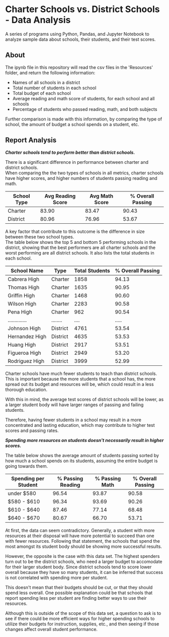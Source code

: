 # Charter Schools vs. District Schools - Data Analysis

A series of programs using Python, Pandas, and Jupyter Notebook to analyze sample data about schools, their students, and their test scores.

## About

The ipynb file in this repository will read the csv files in the 'Resources' folder, and return the following information:

* Names of all schools in a district
* Total number of students in each school
* Total budget of each school
* Average reading and math score of students, for each school and all schools
* Percentage of students who passed reading, math, and both subjects

Further comparison is made with this information, by comparing the type of school, the amount of budget a school spends on a student, etc.


## Report Analysis

**_Charter schools tend to perform better than district schools._**

There is a significant difference in performance between charter and district schools.  
When comparing the the two types of schools in all metrics, charter schools have higher scores, and higher numbers of students passing reading and math.


| School Type | Avg Reading Score | Avg Math Score | % Overall Passing |
| --- | --- | --- | --- |
| Charter   | 83.90 | 83.47 | 90.43
| District  | 80.96 | 76.96 | 53.67

A key factor that contribute to this outcome is the difference in size between these two school types.  
The table below shows the top 5 and bottom 5 performing schools in the district, showing that the best performers are all charter schools and the worst performing are all district schools. It also lists the total students in each school.


| School Name | Type | Total Students | % Overall Passing |
| --- | --- | --- | --- |
| Cabrera High   | Charter  | 1858 | 94.13
| Thomas High    | Charter  | 1635 | 90.95
| Griffin High   | Charter  | 1468 | 90.60
| Wilson High    | Charter  | 2283 | 90.58
| Pena High      | Charter  |  962 | 90.54
| .............. | ........ | .... | .....
| Johnson High   | District | 4761 | 53.54
| Hernandez High | District | 4635 | 53.53
| Huang High     | District | 2917 | 53.51
| Figueroa High  | District | 2949 | 53.20
| Rodriguez High | District | 3999 | 52.99

Charter schools have much fewer students to teach than district schools. This is important because the more students that a school has, the more spread out its budget and resources will be, which could result in a less thorough education.  

With this in mind, the average test scores of district schools will be lower, as a larger student body will have larger ranges of passing and failing students.  

Therefore, having fewer students in a school may result in a more concentrated and lasting education, which may contribute to higher test scores and passing rates.

  

**_Spending more resources on students doesn't necessarily result in higher scores._**

The table below shows the average amount of students passing sorted by how much a school spends on its students, assuming the entire budget is going towards them.


| Spending per Student | % Passing Reading | % Passing Math | % Overall Passing |
| --- | --- | --- | --- |
| under $580  | 96.54 | 93.87 | 90.58
| $580 - $610 | 96.34 | 93.69 | 90.26
| $610 - $640 | 87.46 | 77.14 | 68.48
| $640 - $670 | 80.67 | 66.70 | 53.71

At first, the data can seem contradictory. Generally, a student with more resources at their disposal will have more potential to succeed than one with fewer resources. Following that statement, the schools that spend the most amongst its student body should be showing more successful results.  

However, the opposite is the case with this data set. The highest spenders turn out to be the district schools, who need a larger budget to accomodate for their larger student body. Since district schools tend to score lower overall because they have so many students, it can be inferred that success is not correlated with spending more per student.  

This doesn't mean that their budgets should be cut, or that they should spend less overall. One possible explanation could be that schools that report spending less per student are finding better ways to use their resources.  

Although this is outside of the scope of this data set, a question to ask is to see if there could be more efficient ways for higher spending schools to utilize their budgets for instruction, supplies, etc., and then seeing if those changes affect overall student performance.